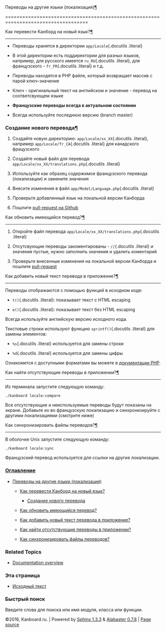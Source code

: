 Переводы на другие языки (локализация)[¶](#translations "Ссылка на этот заголовок")

===================================================================================



Как перевести Канборд на новый язык?[¶](#how-to-translate-kanboard-to-a-new-language "Ссылка на этот заголовок")

----------------------------------------------------------------------------------------------------------------



-   Переводы хранятся в директории `app/Locale`{.docutils .literal}



-   В этой директории есть поддиректории для разных языков, например, для русского имеется `ru_RU`{.docutils .literal}, для французского - `fr_FR`{.docutils .literal} и т.д.



-   Переводы находятся в PHP файле, который возвращает массив с парой ключ-значение



-   Ключ - оригинальный текст на английском и значение - перевод на соответсвующем языке



-   **Французские переводы всегда в актуальном состоянии**



-   Всегда используйте последнюю версию (branch master)



### Создание нового перевода[¶](#create-a-new-translation "Ссылка на этот заголовок")



1.  Создайте новую директорию: `app/Locale/xx_XX`{.docutils .literal}, например `app/Locale/fr_CA`{.docutils .literal} для канадского фрацузского



2.  Создайте новый файл для перевода: `app/Locale/xx_XX/translations.php`{.docutils .literal}



3.  Используйте как образец содержимое французского перевода (локализации) и замените значения



4.  Внесите изменения в файл `app/Model/Language.php`{.docutils .literal}



5.  Проверьте добавленный язык на локальной версии Канборда



6.  Пошлите [pull-request на Github](https://help.github.com/articles/using-pull-requests/)



Как обновить имеющийся перевод?[¶](#how-to-update-an-existing-translation "Ссылка на этот заголовок")

-----------------------------------------------------------------------------------------------------



1.  Откройте файл перевода `app/Locale/xx_XX/translations.php`{.docutils .literal}



2.  Отсутсвующие переводы закоментированы - `//`{.docutils .literal} и значения пустые, нужно заполнить значения и удалить коментарий



3.  Проверьте внесенные изменения на локальной версии Канборда и пошлите [pull-request](https://help.github.com/articles/using-pull-requests/)



Как добавить новый текст перевода в приложение?[¶](#how-to-add-new-translated-text-in-the-application "Ссылка на этот заголовок")

---------------------------------------------------------------------------------------------------------------------------------



Переводы отображаются с помощью функций в исходном коде:



-   `t()`{.docutils .literal}: показывает текст с HTML escaping



-   `e()`{.docutils .literal}: показывает текст без HTML escaping



Всегда используйте английскую версию исходного кода.



Текстовые строки используют функцию `sprintf()`{.docutils .literal} для замены элементов:



-   `%s`{.docutils .literal} используется для замены строки



-   `%d`{.docutils .literal} используется для замены цифры



Ознакомится с доступными форматами вы можете в [документации PHP](http://php.net/sprintf).



Как найти отсутствующие переводы в приложении?[¶](#how-to-find-missing-translations-in-the-applications "Ссылка на этот заголовок")

-----------------------------------------------------------------------------------------------------------------------------------



Из терминала запустите следующую команду:



    ./kanboard locale:compare



Все отсутствующие и неиспользуемые переводы будут показаны на экране. Добавьте их во французскую локализацию и синхронизируйте с другими локализациями (смотрите ниже)



Как синхронизировать файлы переводов?[¶](#how-to-synchronize-translation-files "Ссылка на этот заголовок")

----------------------------------------------------------------------------------------------------------



В оболочке Unix запустите следующую команду:



    ./kanboard locale:sync



Французский перевод используется для ссылки на другие локализации.



### [Оглавление](index.markdown)



-   [Переводы на другие языки (локализация)](#)

    -   [Как перевести Канборд на новый язык?](#how-to-translate-kanboard-to-a-new-language)

        -   [Создание нового перевода](#create-a-new-translation)

    -   [Как обновить имеющийся перевод?](#how-to-update-an-existing-translation)

    -   [Как добавить новый текст перевода в приложение?](#how-to-add-new-translated-text-in-the-application)

    -   [Как найти отсутствующие переводы в приложении?](#how-to-find-missing-translations-in-the-applications)

    -   [Как синхронизировать файлы переводов?](#how-to-synchronize-translation-files)



### Related Topics



-   [Documentation overview](index.markdown)



### Эта страница



-   [Исходный текст](_sources/translations.txt)



### Быстрый поиск



Введите слова для поиска или имя модуля, класса или функции.



©2016, Kanboard.ru. | Powered by [Sphinx 1.3.3](http://sphinx-doc.org/) & [Alabaster 0.7.8](https://github.com/bitprophet/alabaster) | [Page source](_sources/translations.txt)

